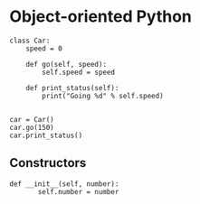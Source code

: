 # Object-oriented Python

```
class Car:
    speed = 0

    def go(self, speed):
        self.speed = speed

    def print_status(self):
        print("Going %d" % self.speed)


car = Car()
car.go(150)
car.print_status()
```

## Constructors
```
def __init__(self, number):
       self.number = number
```